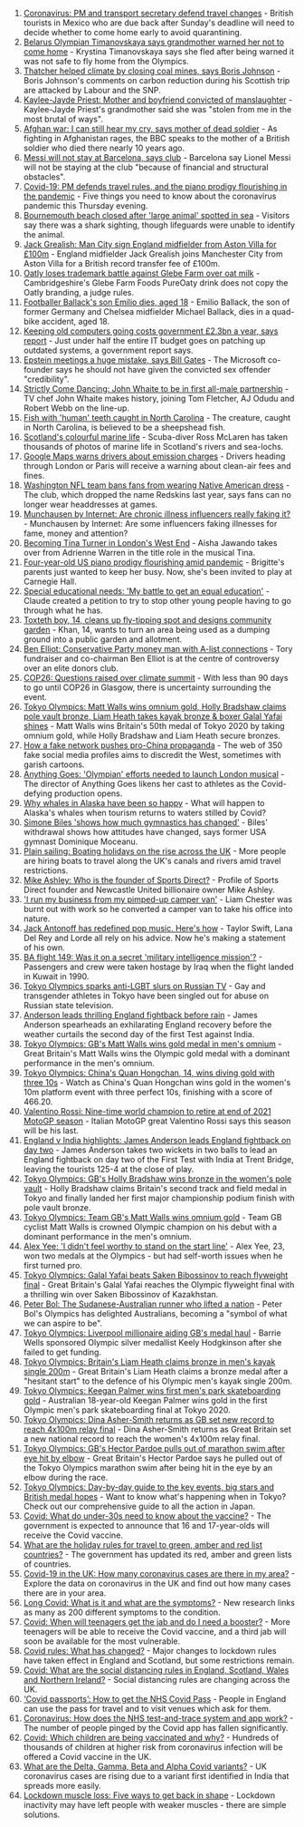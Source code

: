 1. [Coronavirus: PM and transport secretary defend travel changes](https://www.bbc.co.uk/news/uk-58100523) - British tourists in Mexico who are due back after Sunday's deadline will need to decide whether to come home early to avoid quarantining.
2. [Belarus Olympian Timanovskaya says grandmother warned her not to come home](https://www.bbc.co.uk/news/world-europe-58104195) - Krystina Timanovskaya says she fled after being warned it was not safe to fly home from the Olympics.
3. [Thatcher helped climate by closing coal mines, says Boris Johnson](https://www.bbc.co.uk/news/uk-politics-58107009) - Boris Johnson's comments on carbon reduction during his Scottish trip are attacked by Labour and the SNP.
4. [Kaylee-Jayde Priest: Mother and boyfriend convicted of manslaughter](https://www.bbc.co.uk/news/uk-england-birmingham-58106169) - Kaylee-Jayde Priest's grandmother said she was "stolen from me in the most brutal of ways".
5. [Afghan war: I can still hear my cry, says mother of dead soldier](https://www.bbc.co.uk/news/uk-58107220) - As fighting in Afghanistan rages, the BBC speaks to the mother of a British soldier who died there nearly 10 years ago.
6. [Messi will not stay at Barcelona, says club](https://www.bbc.co.uk/sport/football/58108298) - Barcelona say Lionel Messi will not be staying at the club "because of financial and structural obstacles".
7. [Covid-19: PM defends travel rules, and the piano prodigy flourishing in the pandemic](https://www.bbc.co.uk/news/uk-58102844) - Five things you need to know about the coronavirus pandemic this Thursday evening.
8. [Bournemouth beach closed after 'large animal' spotted in sea](https://www.bbc.co.uk/news/uk-england-dorset-58090890) - Visitors say there was a shark sighting, though lifeguards were unable to identify the animal.
9. [Jack Grealish: Man City sign England midfielder from Aston Villa for £100m](https://www.bbc.co.uk/sport/football/57818660) - England midfielder Jack Grealish joins Manchester City from Aston Villa for a British record transfer fee of £100m.
10. [Oatly loses trademark battle against Glebe Farm over oat milk](https://www.bbc.co.uk/news/uk-england-cambridgeshire-58102252) - Cambridgeshire's Glebe Farm Foods PureOaty drink does not copy the Oatly branding, a judge rules.
11. [Footballer Ballack's son Emilio dies, aged 18](https://www.bbc.co.uk/sport/football/58106077) - Emilio Ballack, the son of former Germany and Chelsea midfielder Michael Ballack, dies in a quad-bike accident, aged 18.
12. [Keeping old computers going costs government £2.3bn a year, says report](https://www.bbc.co.uk/news/uk-politics-58085316) - Just under half the entire IT budget goes on patching up outdated systems, a government report says.
13. [Epstein meetings a huge mistake, says Bill Gates](https://www.bbc.co.uk/news/world-us-canada-58099778) - The Microsoft co-founder says he should not have given the convicted sex offender "credibility".
14. [Strictly Come Dancing: John Whaite to be in first all-male partnership](https://www.bbc.co.uk/news/entertainment-arts-58089932) - TV chef John Whaite makes history, joining Tom Fletcher, AJ Odudu and Robert Webb on the line-up.
15. [Fish with 'human' teeth caught in North Carolina](https://www.bbc.co.uk/news/world-us-canada-58105044) - The creature, caught in North Carolina, is believed to be a sheepshead fish.
16. [Scotland's colourful marine life](https://www.bbc.co.uk/news/in-pictures-58071314) - Scuba-diver Ross McLaren has taken thousands of photos of marine life in Scotland's rivers and sea-lochs.
17. [Google Maps warns drivers about emission charges](https://www.bbc.co.uk/news/technology-58102651) - Drivers heading through London or Paris will receive a warning about clean-air fees and fines.
18. [Washington NFL team bans fans from wearing Native American dress](https://www.bbc.co.uk/news/world-us-canada-58099157) - The club, which dropped the name Redskins last year, says fans can no longer wear headdresses at games.
19. [Munchausen by Internet: Are chronic illness influencers really faking it?](https://www.bbc.co.uk/news/stories-58093455) - Munchausen by Internet: Are some influencers faking illnesses for fame, money and attention?
20. [Becoming Tina Turner in London's West End](https://www.bbc.co.uk/news/entertainment-arts-58017932) - Aisha Jawando takes over from Adrienne Warren in the title role in the musical Tina.
21. [Four-year-old US piano prodigy flourishing amid pandemic](https://www.bbc.co.uk/news/world-us-canada-58094008) - Brigitte's parents just wanted to keep her busy. Now, she's been invited to play at Carnegie Hall.
22. [Special educational needs: 'My battle to get an equal education'](https://www.bbc.co.uk/news/uk-england-london-58076091) - Claude created a petition to try to stop other young people having to go through what he has.
23. [Toxteth boy, 14, cleans up fly-tipping spot and designs community garden](https://www.bbc.co.uk/news/uk-england-merseyside-58089751) - Khan, 14, wants to turn an area being used as a dumping ground into a public garden and allotment.
24. [Ben Elliot: Conservative Party money man with A-list connections](https://www.bbc.co.uk/news/uk-politics-58100884) - Tory fundraiser and co-chairman Ben Elliot is at the centre of controversy over an elite donors club.
25. [COP26: Questions raised over climate summit](https://www.bbc.co.uk/news/uk-politics-58107010) - With less than 90 days to go until COP26 in Glasgow, there is uncertainty surrounding the event.
26. [Tokyo Olympics: Matt Walls wins omnium gold, Holly Bradshaw claims pole vault bronze, Liam Heath takes kayak bronze & boxer Galal Yafai shines](https://www.bbc.co.uk/sport/olympics/58097013) - Matt Walls wins Britain's 50th medal of Tokyo 2020 by taking omnium gold, while Holly Bradshaw and Liam Heath secure bronzes.
27. [How a fake network pushes pro-China propaganda](https://www.bbc.co.uk/news/world-asia-china-58062630) - The web of 350 fake social media profiles aims to discredit the West, sometimes with garish cartoons.
28. [Anything Goes: 'Olympian' efforts needed to launch London musical](https://www.bbc.co.uk/news/entertainment-arts-58005674) - The director of Anything Goes likens her cast to athletes as the Covid-defying production opens.
29. [Why whales in Alaska have been so happy](https://www.bbc.co.uk/news/world-us-canada-58032702) - What will happen to Alaska's whales when tourism returns to waters stilled by Covid?
30. [Simone Biles 'shows how much gymnastics has changed'](https://www.bbc.co.uk/news/world-us-canada-58043512) - Biles' withdrawal shows how attitudes have changed, says former USA gymnast Dominique Moceanu.
31. [Plain sailing: Boating holidays on the rise across the UK](https://www.bbc.co.uk/news/business-58069855) - More people are hiring boats to travel along the UK's canals and rivers amid travel restrictions.
32. [Mike Ashley: Who is the founder of Sports Direct?](https://www.bbc.co.uk/news/business-35863847) - Profile of Sports Direct founder and Newcastle United billionaire owner Mike Ashley.
33. ['I run my business from my pimped-up camper van'](https://www.bbc.co.uk/news/uk-scotland-58025876) - Liam Chester was burnt out with work so he converted a camper van to take his office into nature.
34. [Jack Antonoff has redefined pop music. Here's how](https://www.bbc.co.uk/news/entertainment-arts-58085468) - Taylor Swift, Lana Del Rey and Lorde all rely on his advice. Now he's making a statement of his own.
35. [BA flight 149: Was it on a secret 'military intelligence mission'?](https://www.bbc.co.uk/news/uk-58087520) - Passengers and crew were taken hostage by Iraq when the flight landed in Kuwait in 1990.
36. [Tokyo Olympics sparks anti-LGBT slurs on Russian TV](https://www.bbc.co.uk/news/world-europe-58029133) - Gay and transgender athletes in Tokyo have been singled out for abuse on Russian state television.
37. [Anderson leads thrilling England fightback before rain](https://www.bbc.co.uk/sport/cricket/58106765) - James Anderson spearheads an exhilarating England recovery before the weather curtails the second day of the first Test against India.
38. [Tokyo Olympics: GB's Matt Walls wins gold medal in men's omnium](https://www.bbc.co.uk/sport/av/olympics/58101507) - Great Britain's Matt Walls wins the Olympic gold medal with a dominant performance in the men's omnium.
39. [Tokyo Olympics: China's Quan Hongchan, 14, wins diving gold with three 10s](https://www.bbc.co.uk/sport/av/olympics/58098855) - Watch as China's Quan Hongchan wins gold in the women's 10m platform event with three perfect 10s, finishing with a score of 466.20.
40. [Valentino Rossi: Nine-time world champion to retire at end of 2021 MotoGP season](https://www.bbc.co.uk/sport/motorsport/58097548) - Italian MotoGP great Valentino Rossi says this season will be his last.
41. [England v India highlights: James Anderson leads England fightback on day two](https://www.bbc.co.uk/sport/av/cricket/58108046) - James Anderson takes two wickets in two balls to lead an England fightback on day two of the First Test with India at Trent Bridge, leaving the tourists 125-4 at the close of play.
42. [Tokyo Olympics: GB's Holly Bradshaw wins bronze in the women's pole vault](https://www.bbc.co.uk/sport/av/olympics/58101513) - Holly Bradshaw claims Britain's second track and field medal in Tokyo and finally landed her first major championship podium finish with pole vault bronze.
43. [Tokyo Olympics: Team GB's Matt Walls wins omnium gold](https://www.bbc.co.uk/sport/olympics/58098593) - Team GB cyclist Matt Walls is crowned Olympic champion on his debut with a dominant performance in the men's omnium.
44. [Alex Yee: 'I didn't feel worthy to stand on the start line'](https://www.bbc.co.uk/news/newsbeat-58077269) - Alex Yee, 23, won two medals at the Olympics - but had self-worth issues when he first turned pro.
45. [Tokyo Olympics: Galal Yafai beats Saken Bibossinov to reach flyweight final](https://www.bbc.co.uk/sport/olympics/58097007) - Great Britain's Galal Yafai reaches the Olympic flyweight final with a thrilling win over Saken Bibossinov of Kazakhstan.
46. [Peter Bol: The Sudanese-Australian runner who lifted a nation](https://www.bbc.co.uk/news/world-australia-58095689) - Peter Bol's Olympics has delighted Australians, becoming a "symbol of what we can aspire to be".
47. [Tokyo Olympics: Liverpool millionaire aiding GB's medal haul](https://www.bbc.co.uk/news/uk-england-merseyside-58088648) - Barrie Wells sponsored Olympic silver medallist Keely Hodgkinson after she failed to get funding.
48. [Tokyo Olympics: Britain's Liam Heath claims bronze in men's kayak single 200m](https://www.bbc.co.uk/sport/olympics/58096207) - Great Britain's Liam Heath claims a bronze medal after a "hesitant start" to the defence of his Olympic men's kayak single 200m.
49. [Tokyo Olympics: Keegan Palmer wins first men's park skateboarding gold](https://www.bbc.co.uk/sport/av/olympics/58096619) - Australian 18-year-old Keegan Palmer wins gold in the first Olympic men's park skateboarding final at Tokyo 2020.
50. [Tokyo Olympics: Dina Asher-Smith returns as GB set new record to reach 4x100m relay final](https://www.bbc.co.uk/sport/olympics/58096000) - Dina Asher-Smith returns as Great Britain set a new national record to reach the women's 4x100m relay final.
51. [Tokyo Olympics: GB's Hector Pardoe pulls out of marathon swim after eye hit by elbow](https://www.bbc.co.uk/sport/av/olympics/58095959) - Great Britain's Hector Pardoe says he pulled out of the Tokyo Olympics marathon swim after being hit in the eye by an elbow during the race.
52. [Tokyo Olympics: Day-by-day guide to the key events, big stars and British medal hopes](https://www.bbc.co.uk/sport/olympics/57778808) - Want to know what's happening when in Tokyo? Check out our comprehensive guide to all the action in Japan.
53. [Covid: What do under-30s need to know about the vaccine?](https://www.bbc.co.uk/news/health-57273875) - The government is expected to announce that 16 and 17-year-olds will receive the Covid vaccine.
54. [What are the holiday rules for travel to green, amber and red list countries?](https://www.bbc.co.uk/news/explainers-52544307) - The government has updated its red, amber and green lists of countries.
55. [Covid-19 in the UK: How many coronavirus cases are there in my area?](https://www.bbc.co.uk/news/uk-51768274) - Explore the data on coronavirus in the UK and find out how many cases there are in your area.
56. [Long Covid: What is it and what are the symptoms?](https://www.bbc.co.uk/news/health-57833394) - New research links as many as 200 different symptoms to the condition.
57. [Covid: When will teenagers get the jab and do I need a booster?](https://www.bbc.co.uk/news/health-55045639) - More teenagers will be able to receive the Covid vaccine, and a third jab will soon be available for the most vulnerable.
58. [Covid rules: What has changed?](https://www.bbc.co.uk/news/explainers-52530518) - Major changes to lockdown rules have taken effect in England and Scotland, but some restrictions remain.
59. [Covid: What are the social distancing rules in England, Scotland, Wales and Northern Ireland?](https://www.bbc.co.uk/news/uk-51506729) - Social distancing rules are changing across the UK.
60. [‘Covid passports’: How to get the NHS Covid Pass](https://www.bbc.co.uk/news/explainers-55718553) - People in England can use the pass for travel and to visit venues which ask for them.
61. [Coronavirus: How does the NHS test-and-trace system and app work?](https://www.bbc.co.uk/news/explainers-52442754) - The number of people pinged by the Covid app has fallen significantly.
62. [Covid: Which children are being vaccinated and why?](https://www.bbc.co.uk/news/health-57888429) - Hundreds of thousands of children at higher risk from coronavirus infection will be offered a Covid vaccine in the UK.
63. [What are the Delta, Gamma, Beta and Alpha Covid variants?](https://www.bbc.co.uk/news/health-55659820) - UK coronavirus cases are rising due to a variant first identified in India that spreads more easily.
64. [Lockdown muscle loss: Five ways to get back in shape](https://www.bbc.co.uk/news/uk-56887390) - Lockdown inactivity may have left people with weaker muscles - there are simple solutions.
